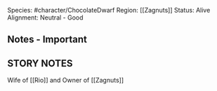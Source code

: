 
Species: #character/ChocolateDwarf 
Region: [[Zagnuts]]
Status: Alive
Alignment: Neutral - Good

## Notes - Important

## STORY NOTES

Wife of [[Rio]] and Owner of [[Zagnuts]]

